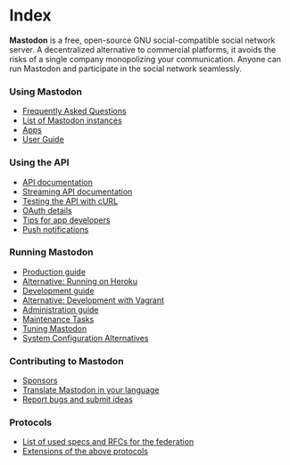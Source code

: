 Index
=====

**Mastodon** is a free, open-source GNU social-compatible social network server. A decentralized alternative to commercial platforms, it avoids the risks of a single company monopolizing your communication. Anyone can run Mastodon and participate in the social network seamlessly.

### Using Mastodon
- [Frequently Asked Questions](Using-Mastodon/FAQ.md)
- [List of Mastodon instances](Using-Mastodon/List-of-Mastodon-instances.md)
- [Apps](Using-Mastodon/Apps.md)
- [User Guide](Using-Mastodon/User-guide.md)

### Using the API
- [API documentation](Using-the-API/API.md)
- [Streaming API documentation](Using-the-API/Streaming-API.md)
- [Testing the API with cURL](Using-the-API/Testing-with-cURL.md)
- [OAuth details](Using-the-API/OAuth-details.md)
- [Tips for app developers](Using-the-API/Tips-for-app-developers.md)
- [Push notifications](Using-the-API/Push-notifications.md)

### Running Mastodon
- [Production guide](Running-Mastodon/Production-guide.md)
- [Alternative: Running on Heroku](Running-Mastodon/Heroku-guide.md)
- [Development guide](Running-Mastodon/Development-guide.md)
- [Alternative: Development with Vagrant](Running-Mastodon/Vagrant-guide.md)
- [Administration guide](Running-Mastodon/Administration-guide.md)
- [Maintenance Tasks](Running-Mastodon/Maintenance-Tasks.md)
- [Tuning Mastodon](Running-Mastodon/Tuning.md)
- [System Configuration Alternatives](Running-Mastodon/Alternatives.md)

### Contributing to Mastodon
- [Sponsors](Contributing-to-Mastodon/Sponsors.md)
- [Translate Mastodon in your language](Contributing-to-Mastodon/Translating.md)
- [Report bugs and submit ideas](https://github.com/tootsuite/mastodon/issues)

### Protocols

- [List of used specs and RFCs for the federation](Specs-and-RFCs-used.md)
- [Extensions of the above protocols](Extensions.md)
